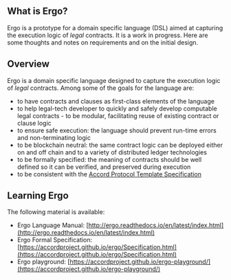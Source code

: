 ## What is Ergo?

Ergo is a prototype for a domain specific language (DSL) aimed at
capturing the execution logic of *legal* contracts. It is a work in
progress. Here are some thoughts and notes on requirements and on the
initial design.

## Overview

Ergo is a domain specific language designed to capture the execution
logic of *legal* contracts. Among some of the goals for the language
are:
- to have contracts and clauses as first-class elements of the language
- to help legal-tech developer to quickly and safely develop computable legal contracts - to be modular, facilitating reuse of existing contract or clause logic
- to ensure safe execution: the language should prevent run-time errors and non-terminating logic
- to be blockchain neutral: the same contract logic can be deployed either on and off chain and to a variety of distributed ledger technologies
- to be formally specified: the meaning of contracts should be well defined so it can be verified, and preserved during execution
- to be consistent with the [Accord Protocol Template Specification](https://docs.google.com/document/d/1UacA_r2KGcBA2D4voDgGE8jqid-Uh4Dt09AE-shBKR0)

## Learning Ergo

The following material is available:

- Ergo Language Manual: [http://ergo.readthedocs.io/en/latest/index.html](http://ergo.readthedocs.io/en/latest/index.html)
- Ergo Formal Specification: [https://accordproject.github.io/ergo/Specification.html](https://accordproject.github.io/ergo/Specification.html)
- Ergo playground: [https://accordproject.github.io/ergo-playground/](https://accordproject.github.io/ergo-playground/)

